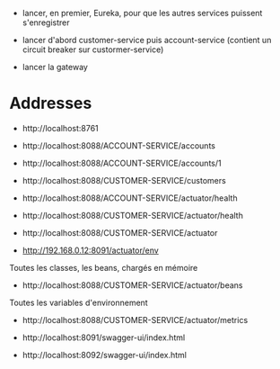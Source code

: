 * lancer, en premier, Eureka, pour que les autres services puissent s'enregistrer

* lancer d'abord customer-service puis account-service (contient un circuit breaker sur custormer-service)

* lancer la gateway

# Addresses

* http://localhost:8761
* http://localhost:8088/ACCOUNT-SERVICE/accounts
* http://localhost:8088/ACCOUNT-SERVICE/accounts/1
* http://localhost:8088/CUSTOMER-SERVICE/customers
* http://localhost:8088/ACCOUNT-SERVICE/actuator/health
* http://localhost:8088/CUSTOMER-SERVICE/actuator/health

* http://localhost:8088/CUSTOMER-SERVICE/actuator

* http://192.168.0.12:8091/actuator/env


Toutes les classes, les beans, chargés en mémoire
* http://localhost:8088/CUSTOMER-SERVICE/actuator/beans

Toutes les variables d'environnement
* http://localhost:8088/CUSTOMER-SERVICE/actuator/metrics

* http://localhost:8091/swagger-ui/index.html
* http://localhost:8092/swagger-ui/index.html


